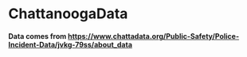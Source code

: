 # ChattanoogaData
#### Data comes from https://www.chattadata.org/Public-Safety/Police-Incident-Data/jvkg-79ss/about_data
